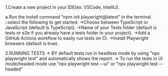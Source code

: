 1.Create a new project in your IDE(ex: VSCode, IntellIJ).

a.Run the install command "npm init playwright@latest" in the terminal. 
::select the following to get started:
->Choose between TypeScript or JavaScript (default is TypeScript).
->Name of your Tests folder (default is tests or e2e if you already have a tests folder in your project).
->Add a GitHub Actions workflow to easily run tests on CI. ->Install Playwright browsers (default is true).

2.RUNNING TESTS 
-> BY default tests run in headless mode by using "npx playwright test" and automatically shows the report.
-> To run the tests in UI mode/headed mode use "npx playwright test --ui" or "npx playwright test --headed"
